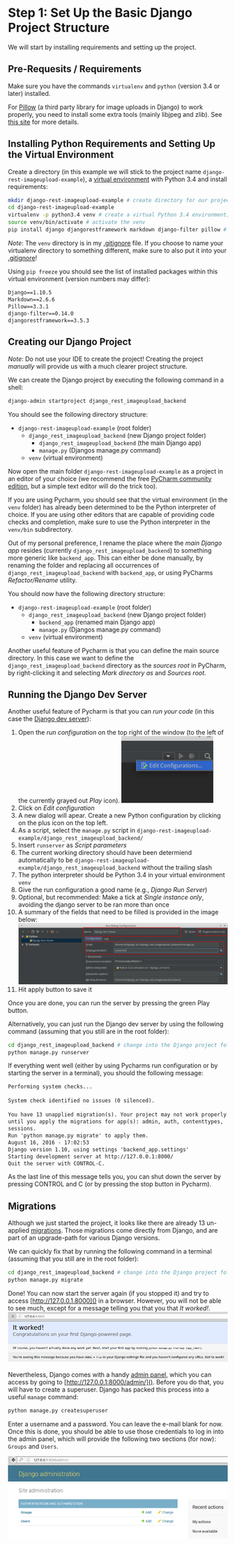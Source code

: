 # Step 1: Set Up the Basic Django Project Structure
We will start by installing requirements and setting up the project.

## Pre-Requesits / Requirements
Make sure you have the commands `virtualenv` and `python` (version 3.4 or later) installed.

For [Pillow](https://python-pillow.org/) (a third party library for image uploads in Django) to work properly, you need 
to install some extra tools (mainly libjpeg and zlib). See 
[this site](http://pillow.readthedocs.io/en/3.1.x/installation.html#building-on-linux) for more details.

## Installing Python Requirements and Setting Up the Virtual Environment
Create a directory (in this example we will stick to the project name `django-rest-imageupload-example`), 
a [virtual environment](http://docs.python-guide.org/en/latest/dev/virtualenvs/) with Python 3.4 and 
install requirements:
```bash
mkdir django-rest-imageupload-example # create directory for our project
cd django-rest-imageupload-example
virtualenv -p python3.4 venv # create a virtual Python 3.4 environment; Python 3.5 should also work
source venv/bin/activate # activate the venv
pip install django djangorestframework markdown django-filter pillow # install requirements
```
*Note*: The ``venv`` directory is in my [.gitignore](.gitignore) file. If you choose to name your virtualenv directory
to something different, make sure to also put it into your [.gitignore](.gitignore)!

Using `pip freeze` you should see the list of installed packages within this virtual environment (version numbers may differ):
```
Django==1.10.5
Markdown==2.6.6
Pillow==3.3.1
django-filter==0.14.0
djangorestframework==3.5.3
```

## Creating our Django Project
*Note*: Do not use your IDE to create the project! Creating the project _manually_ will provide us with a much clearer project structure.

We can create the Django project by executing the following command in a shell:
```bash
django-admin startproject django_rest_imageupload_backend
```

You should see the following directory structure:

 * `django-rest-imageupload-example` (root folder)
     * `django_rest_imageupload_backend` (new Django project folder)
         * `django_rest_imageupload_backend` (the main Django app)
         * `manage.py` (Djangos manage.py command)
     * `venv` (virtual environment)

Now open the main folder `django-rest-imageupload-example` as a project in an editor of your choice
(we recommend the free [PyCharm community edition](https://www.jetbrains.com/pycharm/download/#section=linux), but a simple text
editor will do the trick too).

If you are using Pycharm, you should see that the virtual environment (in the `venv` folder) has already been 
determined to be the Python interpreter of choice. If you are using other editors that are capable of providing
code checks and completion, make sure to use the Python interpreter in the `venv/bin` subdirectory.

Out of my personal preference, I rename the place where the _main Django app_ resides (currently
`django_rest_imageupload_backend`) to something more generic like `backend_app`. This can either be done manually, 
by renaming the folder and replacing all occurrences of `django_rest_imageupload_backend` with `backend_app`, or using
PyCharms _Refactor/Rename_ utility. 

You should now have the following directory structure:

 * `django-rest-imageupload-example` (root folder)
     * `django_rest_imageupload_backend` (new Django project folder)
         * `backend_app` (renamed main Django app)
         * `manage.py` (Djangos manage.py command)
     * `venv` (virtual environment)

Another useful feature of Pycharm is that you can define the main source directory. 
In this case we want to define the `django_rest_imageupload_backend` directory as the 
_sources root_ in PyCharm, by right-clicking it and selecting _Mark directory as_ and _Sources root_.


## Running the Django Dev Server
Another useful feature of Pycharm is that you can _run your code_ (in this case the 
[Django dev server](https://docs.djangoproject.com/en/1.10/intro/tutorial01/#the-development-server)):
 
 1. Open the _run configuration_ on the top right of the window (to the left of the currently grayed out _Play_ icon).
    ![Open configuration](img/edit_configuration.png)
 1. Click on _Edit configuration_
 1. A new dialog will apear. Create a new Python configuration by clicking on the plus icon on the top left.
 1. As a script, select the `manage.py` script in `django-rest-imageupload-example/django_rest_imageupload_backend/`
 1. Insert `runserver` as _Script parameters_ 
 1. The current working directory should have been determiend automatically to be `django-rest-imageupload-example/django_rest_imageupload_backend` without the trailing slash
 1. The python interpreter should be Python 3.4 in your virtual environment `venv`
 1. Give the run configuration a good name (e.g., *Django Run Server*) 
 1. Optional, but recommended: Make a tick at _Single instance only_, avoiding the django server to be ran more than once
 1. A summary of the fields that need to be filled is provided in the image below:
    ![Create a new run configuration](img/run_configuration.png)
 1. Hit apply button to save it

Once you are done, you can run the server by pressing the green Play button.
 
Alternatively, you can just run the Django dev server by using the following command (assuming that you still are in the root folder):
```bash
cd django_rest_imageupload_backend # change into the Django project folder
python manage.py runserver
```


If everything went well (either by using Pycharms run configuration or by starting the server in a terminal), 
you should the following message:
```
Performing system checks...

System check identified no issues (0 silenced).

You have 13 unapplied migration(s). Your project may not work properly until you apply the migrations for app(s): admin, auth, contenttypes, sessions.
Run 'python manage.py migrate' to apply them.
August 16, 2016 - 17:02:53
Django version 1.10, using settings 'backend_app.settings'
Starting development server at http://127.0.0.1:8000/
Quit the server with CONTROL-C.
```

As the last line of this message tells you, you can shut down the server by pressing CONTROL and C (or by pressing the stop button in Pycharm).

## Migrations
Although we just started the project, it looks like there are already 13 un-applied [migrations](https://docs.djangoproject.com/en/1.10/topics/migrations/). 
Those migrations come directly from Django, and are part of an upgrade-path for various Django versions.

We can quickly fix that by running the following command in a terminal (assuming that you still are in the root folder):
```bash
cd django_rest_imageupload_backend # change into the Django project folder
python manage.py migrate
```

Done! You can now start the server again (if you stopped it) and try to access [http://127.0.0.1.8000]() in a browser.
However, you will not be able to see much, except for a message telling you that you that _It worked!_. 
![Django server is running](img/runserver_it_worked.png)

Nevertheless, Django comes with a handy [admin panel](https://docs.djangoproject.com/en/1.10/ref/contrib/admin/), which you can 
access by going to [http://127.0.0.1:8000/admin/](). Before you do that, you will have to create a superuser. Django
has packed this process into a useful `manage` command:
```bash
python manage.py createsuperuser
```
Enter a username and a password. You can leave the e-mail blank for now. Once this is done, you should be able to use
those credentials to log in into the admin panel, which will provide the following two sections (for now): `Groups` and 
`Users`. 

![Django admin panel](img/runserver_django_admin.png)